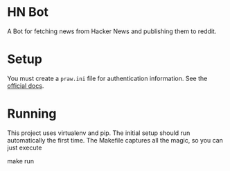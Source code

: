 # HN Bot

A Bot for fetching news from Hacker News
and publishing them to reddit.

# Setup

You must create a ``praw.ini`` file for authentication information.
See the [official docs](https://praw.readthedocs.io/en/latest/getting_started/configuration/prawini.html).

# Running

This project uses virtualenv and pip.
The initial setup should run automatically the first time.
The Makefile captures all the magic, so you can just execute

  make run
